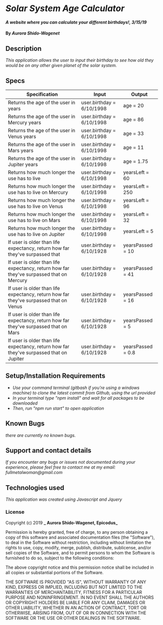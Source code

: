 # _Solar System Age Calculator_

#### _A website where you can calculate your different birthdays!, 3/15/19_

#### By _**Aurora Shido-Wagenet**_

## Description

_This application allows the user to input their birthday to see how old they would be on any other given planet of the solar system._

## Specs

Specification | Input | Output
------------- | ----- | ------
Returns the age of the user in years | user.birthday = 6/10/1998 | age = 20
Returns the age of the user in Mercury years | user.birthday = 6/10/1998 | age = 86
Returns the age of the user in Venus years | user.birthday = 6/10/1998 | age = 33
Returns the age of the user in Mars years | user.birthday = 6/10/1998 | age = 11
Returns the age of the user in Jupiter years | user.birthday = 6/10/1998 | age = 1.75
Returns how much longer the use has to live | user.birthday = 6/10/1998 |  yearsLeft = 60
Returns how much longer the use has to live on Mercury | user.birthday = 6/10/1998 |  yearsLeft = 250
Returns how much longer the use has to live on Venus | user.birthday = 6/10/1998 |  yearsLeft = 96
Returns how much longer the use has to live on Mars | user.birthday = 6/10/1998 |  yearsLeft = 32
Returns how much longer the use has to live on Jupiter | user.birthday = 6/10/1998 |  yearsLeft = 5
If user is older than life expectancy, return how far they've surpassed that | user.birthday = 6/10/1928 | yearsPassed = 10
If user is older than life expectancy, return how far they've surpassed that on Mercury | user.birthday = 6/10/1928 |  yearsPassed = 41
If user is older than life expectancy, return how far they've surpassed that on Venus | user.birthday = 6/10/1928 |  yearsPassed = 16
If user is older than life expectancy, return how far they've surpassed that on Mars | user.birthday = 6/10/1928 |  yearsPassed = 5
If user is older than life expectancy, return how far they've surpassed that on Jupiter | user.birthday = 6/10/1928 |  yearsPassed = 0.8



## Setup/Installation Requirements

* _Use your command terminal (gitbash if you're using a windows machine) to clone the latest commit from Github, using the url provided_
* _In your terminal type "npm install" and wait for all packages to be downloaded_
* _Then, run "npm run start" to open application_

## Known Bugs

_there are currently no known bugs._

## Support and contact details
_If you encounter any bugs or issues not documented during your experience, please feel free to contact me at my email: fullmetalwoman@gmail.com_

## Technologies used

_This application was created using Javascript and Jquery_

### License

Copyright (c) 2019 **_ Aurora Shido-Wagenet, Epicodus_**

Permission is hereby granted, free of charge, to any person obtaining a copy
of this software and associated documentation files (the "Software"), to deal
in the Software without restriction, including without limitation the rights
to use, copy, modify, merge, publish, distribute, sublicense, and/or sell
copies of the Software, and to permit persons to whom the Software is
furnished to do so, subject to the following conditions:

The above copyright notice and this permission notice shall be included in all
copies or substantial portions of the Software.

THE SOFTWARE IS PROVIDED "AS IS", WITHOUT WARRANTY OF ANY KIND, EXPRESS OR
IMPLIED, INCLUDING BUT NOT LIMITED TO THE WARRANTIES OF MERCHANTABILITY,
FITNESS FOR A PARTICULAR PURPOSE AND NONINFRINGEMENT. IN NO EVENT SHALL THE
AUTHORS OR COPYRIGHT HOLDERS BE LIABLE FOR ANY CLAIM, DAMAGES OR OTHER
LIABILITY, WHETHER IN AN ACTION OF CONTRACT, TORT OR OTHERWISE, ARISING FROM,
OUT OF OR IN CONNECTION WITH THE SOFTWARE OR THE USE OR OTHER DEALINGS IN THE
SOFTWARE.
